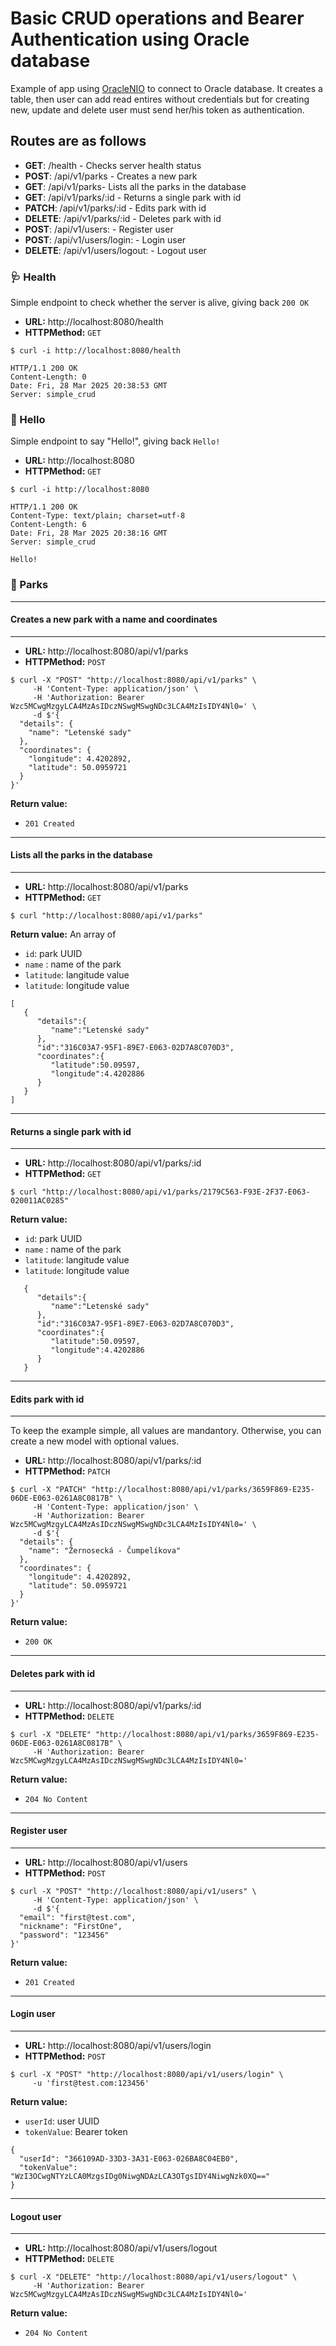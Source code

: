 # Basic CRUD operations and Bearer Authentication using Oracle database

Example of app using [OracleNIO](https://github.com/lovetodream/oracle-nio/tree/main) to connect to Oracle database. It creates a table, then user can add read entires without credentials but for creating new, update and delete user must send her/his token as authentication.

## Routes are as follows

- __GET__: /health - Checks server health status
- __POST__: /api/v1/parks - Creates a new park
- __GET__: /api/v1/parks- Lists all the parks in the database
- __GET__: /api/v1/parks/:id - Returns a single park with id
- __PATCH__: /api/v1/parks/:id - Edits park with id
- __DELETE__: /api/v1/parks/:id - Deletes park with id
- __POST__: /api/v1/users: - Register user
- __POST__: /api/v1/users/login: - Login user
- __DELETE__: /api/v1/users/logout: - Logout user


### 🩺 Health
Simple endpoint to check whether the server is alive, giving back `200 OK`

- __URL:__ http://localhost:8080/health
- __HTTPMethod:__ `GET`

```
$ curl -i http://localhost:8080/health

HTTP/1.1 200 OK
Content-Length: 0
Date: Fri, 28 Mar 2025 20:38:53 GMT
Server: simple_crud
```

### 👋 Hello
Simple endpoint to say "Hello!", giving back `Hello!`

- __URL:__ http://localhost:8080
- __HTTPMethod:__ `GET`

```
$ curl -i http://localhost:8080

HTTP/1.1 200 OK
Content-Type: text/plain; charset=utf-8
Content-Length: 6
Date: Fri, 28 Mar 2025 20:38:16 GMT
Server: simple_crud

Hello!
```

### 🌳 Parks
---
#### Creates a new park with a name and coordinates
---

- __URL:__ http://localhost:8080/api/v1/parks
- __HTTPMethod:__ `POST`

```
$ curl -X "POST" "http://localhost:8080/api/v1/parks" \
     -H 'Content-Type: application/json' \
     -H 'Authorization: Bearer Wzc5MCwgMzgyLCA4MzAsIDczNSwgMSwgNDc3LCA4MzIsIDY4Nl0=' \
     -d $'{
  "details": {
    "name": "Letenské sady"
  },
  "coordinates": {
    "longitude": 4.4202892,
    "latitude": 50.0959721
  }
}'
```

__Return value:__
- `201 Created`

---
#### Lists all the parks in the database
---

- __URL:__ http://localhost:8080/api/v1/parks
- __HTTPMethod:__ `GET`

```
$ curl "http://localhost:8080/api/v1/parks"
```

__Return value:__
An array of
- `id`:  park UUID
- `name` : name of the park
- `latitude`: langitude value
- `latitude`: longitude value

```
[
   {
      "details":{
         "name":"Letenské sady"
      },
      "id":"316C03A7-95F1-89E7-E063-02D7A8C070D3",
      "coordinates":{
         "latitude":50.09597,
         "longitude":4.4202886
      }
   }
]
```
---
#### Returns a single park with id
---

- __URL:__ http://localhost:8080/api/v1/parks/:id
- __HTTPMethod:__ `GET`

```
$ curl "http://localhost:8080/api/v1/parks/2179C563-F93E-2F37-E063-020011AC0285"
```

__Return value:__
- `id`:  park UUID
- `name` : name of the park
- `latitude`: langitude value
- `latitude`: longitude value

```
   {
      "details":{
         "name":"Letenské sady"
      },
      "id":"316C03A7-95F1-89E7-E063-02D7A8C070D3",
      "coordinates":{
         "latitude":50.09597,
         "longitude":4.4202886
      }
   }
```
---
#### Edits park with id
---
To keep the example simple, all values are mandantory. Otherwise, you can create a new model with optional values.

- __URL:__ http://localhost:8080/api/v1/parks/:id
- __HTTPMethod:__ `PATCH`

```
$ curl -X "PATCH" "http://localhost:8080/api/v1/parks/3659F869-E235-06DE-E063-0261A8C0817B" \
     -H 'Content-Type: application/json' \
     -H 'Authorization: Bearer Wzc5MCwgMzgyLCA4MzAsIDczNSwgMSwgNDc3LCA4MzIsIDY4Nl0=' \
     -d $'{
  "details": {
    "name": "Žernosecká - Čumpelíkova"
  },
  "coordinates": {
    "longitude": 4.4202892,
    "latitude": 50.0959721
  }
}'
```

__Return value:__
- `200 OK`

---
#### Deletes park with id
---

- __URL:__ http://localhost:8080/api/v1/parks/:id
- __HTTPMethod:__ `DELETE`

```
$ curl -X "DELETE" "http://localhost:8080/api/v1/parks/3659F869-E235-06DE-E063-0261A8C0817B" \
     -H 'Authorization: Bearer Wzc5MCwgMzgyLCA4MzAsIDczNSwgMSwgNDc3LCA4MzIsIDY4Nl0='
```

__Return value:__
- `204 No Content`

---
#### Register user
---

- __URL:__ http://localhost:8080/api/v1/users
- __HTTPMethod:__ `POST`

```
$ curl -X "POST" "http://localhost:8080/api/v1/users" \
     -H 'Content-Type: application/json' \
     -d $'{
  "email": "first@test.com",
  "nickname": "FirstOne",
  "password": "123456"
}'
```

__Return value:__
- `201 Created`

---
#### Login user
---

- __URL:__ http://localhost:8080/api/v1/users/login
- __HTTPMethod:__ `POST`

```
$ curl -X "POST" "http://localhost:8080/api/v1/users/login" \
     -u 'first@test.com:123456'
```

__Return value:__
- `userId`:  user UUID
- `tokenValue`: Bearer token

```
{
  "userId": "366109AD-33D3-3A31-E063-026BA8C04EB0",
  "tokenValue": "WzI3OCwgNTYzLCA0MzgsIDg0NiwgNDAzLCA3OTgsIDY4NiwgNzk0XQ=="
}
 ```

---
#### Logout user
---

- __URL:__ http://localhost:8080/api/v1/users/logout
- __HTTPMethod:__ `DELETE`

```
$ curl -X "DELETE" "http://localhost:8080/api/v1/users/logout" \
     -H 'Authorization: Bearer Wzc5MCwgMzgyLCA4MzAsIDczNSwgMSwgNDc3LCA4MzIsIDY4Nl0='
```

__Return value:__
- `204 No Content`